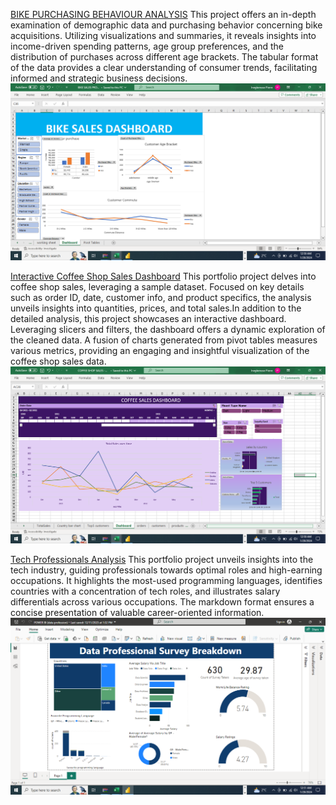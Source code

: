 
[BIKE PURCHASING BEHAVIOUR ANALYSIS](https://github.com/Negbepierre/Negbe_Portfolio1/blob/main/BIKE%20SALES%20PROJECT.xlsx)
This project offers an in-depth examination of demographic data and purchasing behavior concerning bike acquisitions. Utilizing visualizations and summaries, it reveals insights into income-driven spending patterns, age group preferences, and the distribution of purchases across different age brackets. The tabular format of the data provides a clear understanding of consumer trends, facilitating informed and strategic business decisions.
![Final Visualisation](https://github.com/Negbepierre/Negbe_Portfolio1/blob/main/Screenshot%20(96).png)




[Interactive Coffee Shop Sales Dashboard](https://github.com/Negbepierre/Negbe_Portfolio1/blob/main/COFFEE%20SHOP%20SALES.xlsx)
This portfolio project delves into coffee shop sales, leveraging a sample dataset. Focused on key details such as order ID, date, customer info, and product specifics, the analysis unveils insights into quantities, prices, and total sales.In addition to the detailed analysis, this project showcases an interactive dashboard. Leveraging slicers and filters, the dashboard offers a dynamic exploration of the cleaned data. A fusion of charts generated from pivot tables measures various metrics, providing an engaging and insightful visualization of the coffee shop sales data.
![Interacive Dashboard](https://github.com/Negbepierre/Negbe_Portfolio1/blob/main/Screenshot%20(95).png)


[Tech Professionals Analysis](https://github.com/Negbepierre/Negbe_Portfolio1/blob/main/POWER%20BI%20(data%20profession).pbix)
This portfolio project unveils insights into the tech industry, guiding professionals towards optimal roles and high-earning occupations. It highlights the most-used programming languages, identifies countries with a concentration of tech roles, and illustrates salary differentials across various occupations. The markdown format ensures a concise presentation of valuable career-oriented information.
![Dashboard visuals](https://github.com/Negbepierre/Negbe_Portfolio1/blob/main/Screenshot%20(97).png)

